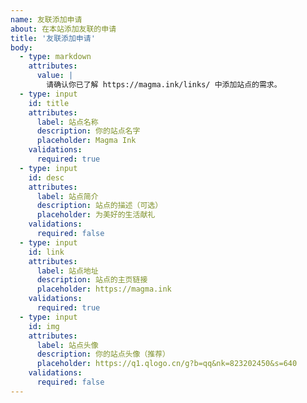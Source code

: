 ```yaml
---
name: 友联添加申请
about: 在本站添加友联的申请
title: '友联添加申请'
body:
  - type: markdown
    attributes:
      value: |
        请确认你已了解 https://magma.ink/links/ 中添加站点的需求。
  - type: input
    id: title
    attributes:
      label: 站点名称
      description: 你的站点名字
      placeholder: Magma Ink
    validations:
      required: true
  - type: input
    id: desc
    attributes:
      label: 站点简介
      description: 站点的描述（可选）
      placeholder: 为美好的生活献礼
    validations:
      required: false
  - type: input
    id: link
    attributes:
      label: 站点地址
      description: 站点的主页链接
      placeholder: https://magma.ink
    validations:
      required: true
  - type: input
    id: img
    attributes:
      label: 站点头像
      description: 你的站点头像（推荐）
      placeholder: https://q1.qlogo.cn/g?b=qq&nk=823202450&s=640
    validations:
      required: false
---
```


